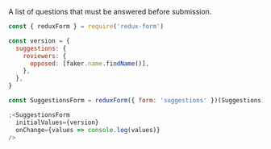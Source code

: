 A list of questions that must be answered before submission.

```js
const { reduxForm } = require('redux-form')

const version = {
  suggestions: {
    reviewers: {
      opposed: [faker.name.findName()],
    },
  },
}

const SuggestionsForm = reduxForm({ form: 'suggestions' })(Suggestions)

;<SuggestionsForm
  initialValues={version}
  onChange={values => console.log(values)}
/>
```
